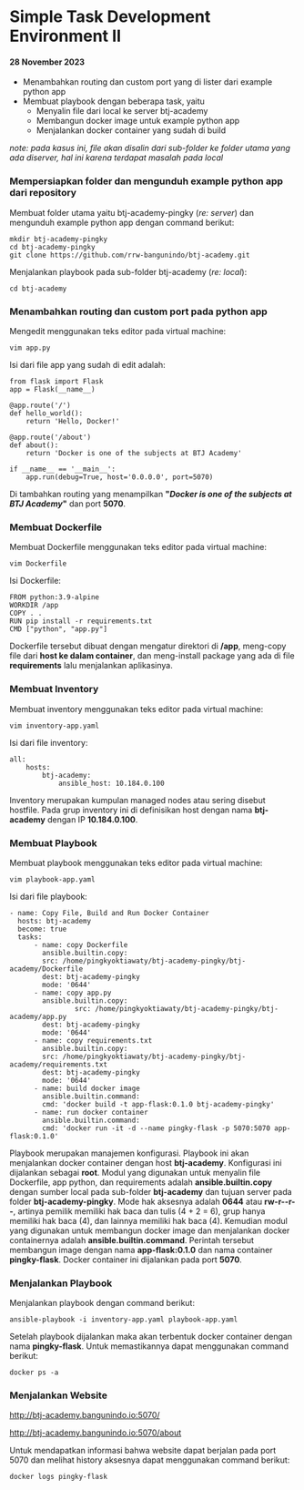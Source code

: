# Simple Task Development Environment II 
#### 28 November 2023

- Menambahkan routing dan custom port yang di lister dari example python app
- Membuat playbook dengan beberapa task, yaitu
	- Menyalin file dari local ke server btj-academy
	- Membangun docker image untuk example python app
	- Menjalankan docker container yang sudah di build

*note: pada kasus ini, file akan disalin dari sub-folder ke folder utama yang ada diserver, hal ini karena terdapat masalah pada local*

### Mempersiapkan folder dan mengunduh example python app dari repository
Membuat folder utama yaitu btj-academy-pingky (*re: server*) dan mengunduh example python app dengan command berikut:

    mkdir btj-academy-pingky
    cd btj-academy-pingky
    git clone https://github.com/rrw-bangunindo/btj-academy.git

Menjalankan playbook pada sub-folder btj-academy (*re: local*):

    cd btj-academy

### Menambahkan routing dan custom port pada python app
Mengedit menggunakan teks editor pada virtual machine:

    vim app.py

Isi dari file app yang sudah di edit adalah:
  
    from flask import Flask
    app = Flask(__name__)
    
    @app.route('/')
    def hello_world():
    	return 'Hello, Docker!'
    
    @app.route('/about')
    def about():
    	return 'Docker is one of the subjects at BTJ Academy'
	
    if __name__ == '__main__':
    	app.run(debug=True, host='0.0.0.0', port=5070)


Di tambahkan routing yang menampilkan **"*Docker is one of the subjects at BTJ Academy*"** dan port **5070**.

### Membuat Dockerfile
Membuat Dockerfile menggunakan teks editor pada virtual machine:

    vim Dockerfile
Isi Dockerfile:

    FROM python:3.9-alpine
    WORKDIR /app
    COPY . .
    RUN pip install -r requirements.txt
    CMD ["python", "app.py"]
Dockerfile tersebut dibuat dengan mengatur direktori di **/app**, meng-copy file dari **host ke dalam container**, dan meng-install package yang ada di file **requirements** lalu menjalankan aplikasinya.

### Membuat Inventory
Membuat inventory menggunakan teks editor pada virtual machine:

    vim inventory-app.yaml		      
Isi dari file inventory:

    all:
    	hosts:
     		btj-academy:
       			ansible_host: 10.184.0.100
Inventory merupakan kumpulan managed nodes atau sering disebut hostfile. Pada grup inventory ini di definisikan host dengan nama **btj-academy** dengan IP **10.184.0.100**.

### Membuat Playbook
Membuat playbook menggunakan teks editor pada virtual machine:

    vim playbook-app.yaml		      
Isi dari file playbook:

    - name: Copy File, Build and Run Docker Container
	  hosts: btj-academy
	  become: true
	  tasks:
		  - name: copy Dockerfile
		    ansible.builtin.copy:
			src: /home/pingkyoktiawaty/btj-academy-pingky/btj-academy/Dockerfile
			dest: btj-academy-pingky
			mode: '0644'
		  - name: copy app.py
		    ansible.builtin.copy:
      		        src: /home/pingkyoktiawaty/btj-academy-pingky/btj-academy/app.py
			dest: btj-academy-pingky
			mode: '0644'
		  - name: copy requirements.txt
		    ansible.builtin.copy:
			src: /home/pingkyoktiawaty/btj-academy-pingky/btj-academy/requirements.txt
			dest: btj-academy-pingky
			mode: '0644'
		  - name: build docker image
		    ansible.builtin.command:
			cmd: 'docker build -t app-flask:0.1.0 btj-academy-pingky'
		  - name: run docker container
		    ansible.builtin.command:
			cmd: 'docker run -it -d --name pingky-flask -p 5070:5070 app-flask:0.1.0'
    
Playbook merupakan manajemen konfigurasi. Playbook ini akan menjalankan docker container dengan host **btj-academy**. Konfigurasi ini dijalankan sebagai **root**. Modul yang digunakan untuk menyalin file Dockerfile, app python, dan requirements adalah **ansible.builtin.copy** dengan sumber local pada sub-folder **btj-academy** dan tujuan server pada folder **btj-academy-pingky**. Mode hak aksesnya adalah **0644** atau **rw-r--r--**, artinya pemilik memiliki hak baca dan tulis (4 + 2 = 6), grup hanya memiliki hak baca (4), dan lainnya memiliki hak baca (4). Kemudian modul yang digunakan untuk membangun docker image dan menjalankan docker containernya adalah **ansible.builtin.command**. Perintah tersebut membangun image dengan nama  **app-flask:0.1.0** dan nama container **pingky-flask**. Docker container ini dijalankan pada port **5070**.

### Menjalankan Playbook
Menjalankan playbook dengan command berikut:

    ansible-playbook -i inventory-app.yaml playbook-app.yaml

Setelah playbook dijalankan maka akan terbentuk docker container dengan nama **pingky-flask**. Untuk memastikannya dapat menggunakan command berikut:

    docker ps -a

### Menjalankan Website

http://btj-academy.bangunindo.io:5070/

http://btj-academy.bangunindo.io:5070/about

Untuk mendapatkan informasi bahwa website dapat berjalan pada port 5070 dan melihat history aksesnya dapat menggunakan command berikut:

    docker logs pingky-flask
